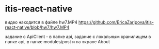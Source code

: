 # itis-react-native

видео находится в файле hw7.MP4
https://github.com/EricaZaripova/itis-react-native/blob/hw7/hw7.MP4


задание с ApiClient - в папке api, задание с локальным хранилищем в папке api, в папке modules/post и на экране About

